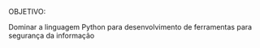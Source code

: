 OBJETIVO:

Dominar a linguagem Python para desenvolvimento de ferramentas para segurança da informação

